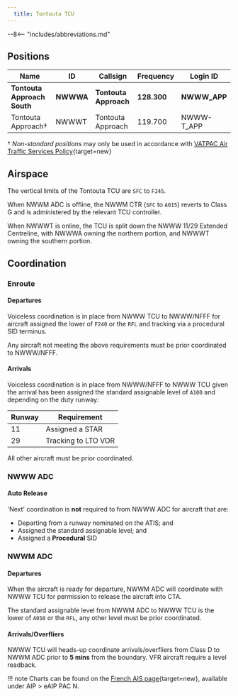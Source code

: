```yaml
---
  title: Tontouta TCU
---
```


--8<-- "includes/abbreviations.md"

## Positions

| Name               | ID      | Callsign       | Frequency        | Login ID              |
| ------------------ | --------------| -------------- | ---------------- | -------------------|
| **Tontouta Approach South** | **NWWWA** | **Tontouta Approach**  | **128.300**         | **NWWW_APP**          |
| Tontouta Approach† | NWWWT | Tontouta Approach  | 119.700         | NWWW-T_APP          |


† *Non-standard positions* may only be used in accordance with [VATPAC Air Traffic Services Policy](https://vatpac.org/publications/policies){target=new}

## Airspace
The vertical limits of the Tontouta TCU are `SFC` to `F245`.

When NWWM ADC is offline, the NWWM CTR (`SFC` to `A015`) reverts to Class G and is administered by the relevant TCU controller.

When NWWWT is online, the TCU is split down the NWWW 11/29 Extended Centreline, with NWWWA owning the northern portion, and NWWWT owning the southern portion.

## Coordination
### Enroute

#### Departures

Voiceless coordination is in place from NWWW TCU to NWWW/NFFF for aircraft assigned the lower of `F240` or the `RFL` and tracking via a procedural SID terminus.

Any aircraft not meeting the above requirements must be prior coordinated to NWWW/NFFF.

#### Arrivals

Voiceless coordination is in place from NWWW/NFFF to NWWW TCU given the arrival has been assigned the standard assignable level of `A100` and depending on the duty runway:

|Runway|Requirement|
|------|-----------|
|11|Assigned a STAR|
|29|Tracking to LTO VOR|

All other aircraft must be prior coordinated.

### NWWW ADC
#### Auto Release

'Next' coordination is **not** required to from NWWW ADC for aircraft that are:

- Departing from a runway nominated on the ATIS; and  
- Assigned the standard assignable level; and  
- Assigned a **Procedural** SID

### NWWM ADC
#### Departures

When the aircraft is ready for departure, NWWM ADC will coordinate with NWWW TCU for permission to release the aircraft into CTA.

The standard assignable level from NWWM ADC to NWWW TCU is the lower of `A050` or the `RFL`, any other level must be prior coordinated.

#### Arrivals/Overfliers
NWWW TCU will heads-up coordinate arrivals/overfliers from Class D to NWWM ADC prior to **5 mins** from the boundary.
VFR aircraft require a level readback.  

!!! note
    Charts can be found on the [French AIS page](https://www.sia.aviation-civile.gouv.fr/){target=new}, available under AIP > eAIP PAC N.




